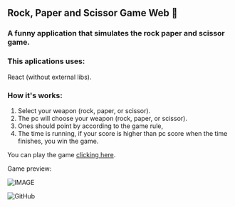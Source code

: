 ## Rock, Paper and Scissor Game Web :game_die:

### A funny application that simulates the rock paper and scissor game.

### This aplications uses:
React (without external libs).

### How it's works:

1. Select your weapon (rock, paper, or scissor).
2. The pc will choose your weapon (rock, paper, or scissor).
3. Ones should point by according to the game rule,
4. The time is running, if your score is higher than pc score when the time finishes, you win the game.

You can play the game [clicking here](https://5f0802dd5edcd5a4d4a72c95--rock-paper-scissor-game-web.netlify.app/).

Game preview:

![IMAGE](https://media.giphy.com/media/JQikeh3cp2OjPxWcAO/giphy.gif)

![GitHub](https://img.shields.io/github/license/pablolucio97/rock-paper-scissor-game-web)
